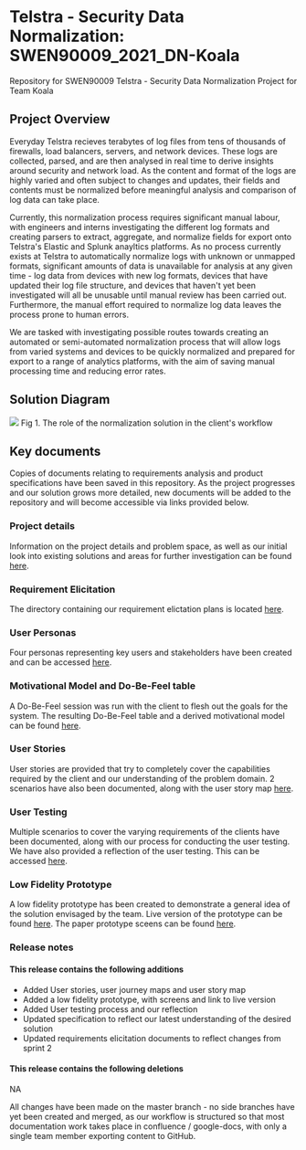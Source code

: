 # Telstra - Security Data Normalization: SWEN90009_2021_DN-Koala

Repository for SWEN90009 Telstra - Security Data Normalization Project for Team Koala

## Project Overview

Everyday Telstra recieves terabytes of log files from tens of thousands of firewalls, load balancers, servers, and network devices. These logs are collected, parsed, and are then analysed in real time to derive insights around security and network load. As the content and format of the logs are highly varied and often subject to changes and updates, their fields and contents must be normalized before meaningful analysis and comparison of log data can take place.

Currently, this normalization process requires significant manual labour, with engineers and interns investigating the different log formats and creating parsers to extract, aggregate, and normalize fields for export onto Telstra's Elastic and Splunk anayltics platforms. As no process currently exists at Telstra to automatically normalize logs with unknown or unmapped formats, significant amounts of data is unavailable for analysis at any given time - log data from devices with new log formats, devices that have updated their log file structure, and devices that haven't yet been investigated will all be unusable until manual review has been carried out. Furthermore, the manual effort required to normalize log data leaves the process prone to human errors.

We are tasked with investigating possible routes towards creating an automated or semi-automated normalization process that will allow logs from varied systems and devices to be quickly normalized and prepared for export to a range of analytics platforms, with the aim of saving manual processing time and reducing error rates.

## Solution Diagram

<image src="/images/SolutionDiagram.png">
Fig 1. The role of the normalization solution in the client's workflow
</image>

## Key documents

Copies of documents relating to requirements analysis and product specifications have been saved in this repository. As the project progresses and our solution grows more detailed, new documents will be added to the repository and will become accessible via links provided below.

### Project details

Information on the project details and problem space, as well as our initial look into existing solutions and areas for further investigation can be found [here](https://github.com/Ishan27g/SWEN90009_2021_DN-Koala/tree/main/docs/specification).

### Requirement Elicitation

The directory containing our requirement elictation plans is located [here](https://github.com/Ishan27g/SWEN90009_2021_DN-Koala/tree/main/docs/requirements_elicitation).

### User Personas

Four personas representing key users and stakeholders have been created and can be accessed [here](https://github.com/Ishan27g/SWEN90009_2021_DN-Koala/tree/main/docs/user_personas).

### Motivational Model and Do-Be-Feel table

A Do-Be-Feel session was run with the client to flesh out the goals for the system. The resulting Do-Be-Feel table and a derived motivational model can be found [here](https://github.com/Ishan27g/SWEN90009_2021_DN-Koala/tree/main/docs/DoBeFeel_%26_Motivational_model).

### User Stories

User stories are provided that try to completely cover the capabilities required by the client and our understanding of the problem domain. 2 scenarios have also been documented, along with the user story map [here](https://github.com/Ishan27g/SWEN90009_2021_DN-Koala/tree/main/docs/user-stories).

### User Testing

Multiple scenarios to cover the varying requirements of the clients have been documented, along with our process for conducting the user testing. We have also provided a reflection of the user testing. This can be accessed [here](https://github.com/Ishan27g/SWEN90009_2021_DN-Koala/tree/main/docs/user-testing).

### Low Fidelity Prototype

A low fidelity prototype has been created to demonstrate a general idea of the solution envisaged by the team. Live version of the prototype can be found [here](https://marvelapp.com/prototype/9h3de41). The paper prototype sceens can be found [here](<https://github.com/Ishan27g/SWEN90009_2021_DN-Koala/tree/main/prototypes/low-fidelity/>).

### Release notes

#### This release contains the following additions

+ Added User stories, user journey maps and user story map
+ Added a low fidelity prototype, with screens and link to live version
+ Added User testing process and our reflection
+ Updated specification to reflect our latest understanding of the desired solution
+ Updated requirements elicitation documents to reflect changes from sprint 2

#### This release contains the following deletions

NA

All changes have been made on the master branch - no side branches have yet been created and merged, as our workflow is structured so that most documentation work takes place in confluence / google-docs, with only a single team member exporting content to GitHub.
